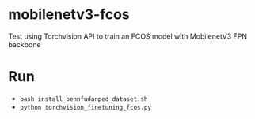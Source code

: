 # mobilenetv3-fcos
Test using Torchvision API to train an FCOS model with MobilenetV3 FPN backbone

# Run
* `bash install_pennfudanped_dataset.sh`
* `python torchvision_finetuning_fcos.py`
